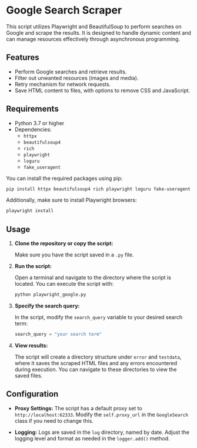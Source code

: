 # Google Search Scraper

This script utilizes Playwright and BeautifulSoup to perform searches on Google and scrape the results. It is designed to handle dynamic content and can manage resources effectively through asynchronous programming.

## Features

- Perform Google searches and retrieve results.
- Filter out unwanted resources (images and media).
- Retry mechanism for network requests.
- Save HTML content to files, with options to remove CSS and JavaScript.

## Requirements

- Python 3.7 or higher
- Dependencies:
  - `httpx`
  - `beautifulsoup4`
  - `rich`
  - `playwright`
  - `loguru`
  - `fake_useragent`
  
You can install the required packages using pip:

```bash
pip install httpx beautifulsoup4 rich playwright loguru fake-useragent
```

Additionally, make sure to install Playwright browsers:

```bash
playwright install
```

## Usage

1. **Clone the repository or copy the script:**

   Make sure you have the script saved in a `.py` file.

2. **Run the script:**

   Open a terminal and navigate to the directory where the script is located. You can execute the script with:

   ```bash
   python playwright_google.py
   ```


3. **Specify the search query:**

   In the script, modify the `search_query` variable to your desired search term:

   ```python
   search_query = "your search term"
   ```

4. **View results:**

   The script will create a directory structure under `error` and `testdata`, where it saves the scraped HTML files and any errors encountered during execution. You can navigate to these directories to view the saved files.

## Configuration

- **Proxy Settings:**
  The script has a default proxy set to `http://localhost:62333`. Modify the `self.proxy_url` in the `GoogleSearch` class if you need to change this.

- **Logging:**
  Logs are saved in the `log` directory, named by date. Adjust the logging level and format as needed in the `logger.add()` method.

